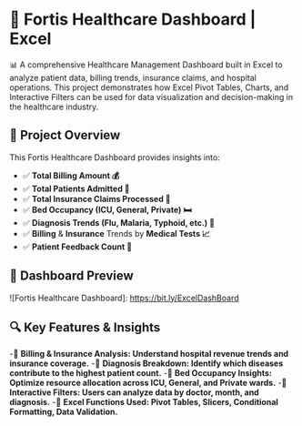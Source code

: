 # 🏥 Fortis Healthcare Dashboard | Excel
📊 A comprehensive Healthcare Management Dashboard built in Excel to analyze patient data, billing trends, insurance claims, and hospital operations. This project demonstrates how Excel Pivot Tables, Charts, and Interactive Filters can be used for data visualization and decision-making in the healthcare industry.

## 📌 **Project Overview**
This Fortis Healthcare Dashboard provides insights into:
- ✅ **Total Billing Amount 💰**
- ✅ **Total Patients Admitted 🏥**
- ✅ **Total Insurance Claims Processed 🏦**
- ✅ **Bed Occupancy (ICU, General, Private) 🛏**
- ✅ **Diagnosis Trends (Flu, Malaria, Typhoid, etc.) 🦠**
- ✅ **Billing** & **Insurance** Trends by **Medical Tests 📈**
- ✅ **Patient Feedback Count 📝**
## 📸 **Dashboard Preview**
![Fortis Healthcare Dashboard]: https://bit.ly/ExcelDashBoard

## 🔍 **Key Features & Insights**
-🔹 **Billing & Insurance Analysis: Understand hospital revenue trends and insurance coverage.**
-🔹 **Diagnosis Breakdown: Identify which diseases contribute to the highest patient count.**
-🔹 **Bed Occupancy Insights: Optimize resource allocation across ICU, General, and Private wards.**
-🔹 **Interactive Filters: Users can analyze data by doctor, month, and diagnosis.**
-🔹 **Excel Functions Used: Pivot Tables, Slicers, Conditional Formatting, Data Validation.**
